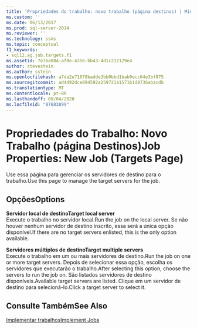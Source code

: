 ```yaml
---
title: 'Propriedades do trabalho: novo trabalho (página destinos) | Microsoft Docs'
ms.custom: ''
ms.date: 06/13/2017
ms.prod: sql-server-2014
ms.reviewer: ''
ms.technology: ssms
ms.topic: conceptual
f1_keywords:
- sql12.ag.job.targets.f1
ms.assetid: 7e7ba084-af0e-4356-bb43-4d1c232129e4
author: stevestein
ms.author: sstein
ms.openlocfilehash: a7da2e71078badde3bb0bbd1bab0ecc64e3bf875
ms.sourcegitcommit: ad4d92dce894592a259721a1571b1d8736abacdb
ms.translationtype: MT
ms.contentlocale: pt-BR
ms.lasthandoff: 08/04/2020
ms.locfileid: "87683899"
---
```

# <a name="job-properties-new-job-targets-page"></a><span data-ttu-id="d788d-102">Propriedades do Trabalho: Novo Trabalho (página Destinos)</span><span class="sxs-lookup"><span data-stu-id="d788d-102">Job Properties: New Job (Targets Page)</span></span>
  <span data-ttu-id="d788d-103">Use essa página para gerenciar os servidores de destino para o trabalho.</span><span class="sxs-lookup"><span data-stu-id="d788d-103">Use this page to manage the target servers for the job.</span></span>  
  
## <a name="options"></a><span data-ttu-id="d788d-104">Opções</span><span class="sxs-lookup"><span data-stu-id="d788d-104">Options</span></span>  
 <span data-ttu-id="d788d-105">**Servidor local de destino**</span><span class="sxs-lookup"><span data-stu-id="d788d-105">**Target local server**</span></span>  
 <span data-ttu-id="d788d-106">Execute o trabalho no servidor local.</span><span class="sxs-lookup"><span data-stu-id="d788d-106">Run the job on the local server.</span></span> <span data-ttu-id="d788d-107">Se não houver nenhum servidor de destino inscrito, essa será a única opção disponível.</span><span class="sxs-lookup"><span data-stu-id="d788d-107">If there are no target servers enlisted, this is the only option available.</span></span>  
  
 <span data-ttu-id="d788d-108">**Servidores múltiplos de destino**</span><span class="sxs-lookup"><span data-stu-id="d788d-108">**Target multiple servers**</span></span>  
 <span data-ttu-id="d788d-109">Execute o trabalho em um ou mais servidores de destino.</span><span class="sxs-lookup"><span data-stu-id="d788d-109">Run the job on one or more target servers.</span></span> <span data-ttu-id="d788d-110">Depois de selecionar essa opção, escolha os servidores que executarão o trabalho.</span><span class="sxs-lookup"><span data-stu-id="d788d-110">After selecting this option, choose the servers to run the job on.</span></span> <span data-ttu-id="d788d-111">São listados servidores de destino disponíveis.</span><span class="sxs-lookup"><span data-stu-id="d788d-111">Available target servers are listed.</span></span> <span data-ttu-id="d788d-112">Clique em um servidor de destino para selecioná-lo.</span><span class="sxs-lookup"><span data-stu-id="d788d-112">Click a target server to select it.</span></span>  
  
## <a name="see-also"></a><span data-ttu-id="d788d-113">Consulte Também</span><span class="sxs-lookup"><span data-stu-id="d788d-113">See Also</span></span>  
 [<span data-ttu-id="d788d-114">Implementar trabalhos</span><span class="sxs-lookup"><span data-stu-id="d788d-114">Implement Jobs</span></span>](implement-jobs.md)  
  
  
